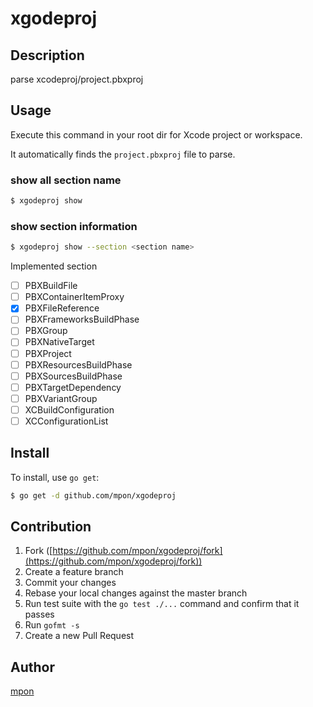 # xgodeproj

## Description

parse xcodeproj/project.pbxproj

## Usage

Execute this command in your root dir for Xcode project or workspace.

It automatically finds the `project.pbxproj` file to parse.

### show all section name

```bash
$ xgodeproj show
```

### show section information

```bash
$ xgodeproj show --section <section name>
```

Implemented section

- [ ] PBXBuildFile
- [ ] PBXContainerItemProxy
- [x] PBXFileReference
- [ ] PBXFrameworksBuildPhase
- [ ] PBXGroup
- [ ] PBXNativeTarget
- [ ] PBXProject
- [ ] PBXResourcesBuildPhase
- [ ] PBXSourcesBuildPhase
- [ ] PBXTargetDependency
- [ ] PBXVariantGroup
- [ ] XCBuildConfiguration
- [ ] XCConfigurationList

## Install

To install, use `go get`:

```bash
$ go get -d github.com/mpon/xgodeproj
```

## Contribution

1. Fork ([https://github.com/mpon/xgodeproj/fork](https://github.com/mpon/xgodeproj/fork))
1. Create a feature branch
1. Commit your changes
1. Rebase your local changes against the master branch
1. Run test suite with the `go test ./...` command and confirm that it passes
1. Run `gofmt -s`
1. Create a new Pull Request

## Author

[mpon](https://github.com/mpon)
